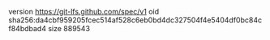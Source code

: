 version https://git-lfs.github.com/spec/v1
oid sha256:da4cbf959205fcec514af528c6eb0bd4dc327504f4e5404df0bc84cf84bdbad4
size 889543
